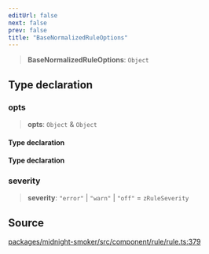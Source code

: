 ```yaml
---
editUrl: false
next: false
prev: false
title: "BaseNormalizedRuleOptions"
---
```


> **BaseNormalizedRuleOptions**: `Object`

## Type declaration

### opts

> **opts**: `Object` & `Object`

#### Type declaration

#### Type declaration

### severity

> **severity**: `"error"` \| `"warn"` \| `"off"` = `zRuleSeverity`

## Source

[packages/midnight-smoker/src/component/rule/rule.ts:379](https://github.com/boneskull/midnight-smoker/blob/417858b/packages/midnight-smoker/src/component/rule/rule.ts#L379)
